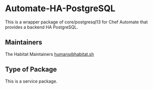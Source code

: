 # Automate-HA-PostgreSQL

This is a wrapper package of core/postgresql13 for Chef Automate that provides a backend HA PostgreSQL.

## Maintainers

The Habitat Maintainers humans@habitat.sh

## Type of Package

This is a service package.
